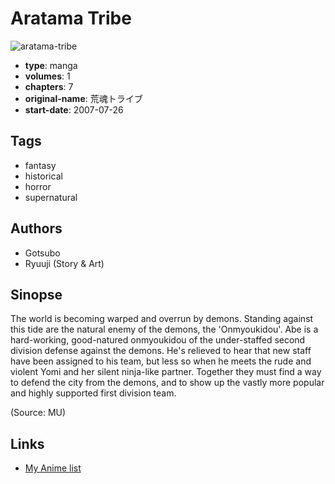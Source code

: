 # Aratama Tribe

![aratama-tribe](https://cdn.myanimelist.net/images/manga/5/24401.jpg)

-   **type**: manga
-   **volumes**: 1
-   **chapters**: 7
-   **original-name**: 荒魂トライブ
-   **start-date**: 2007-07-26

## Tags

-   fantasy
-   historical
-   horror
-   supernatural

## Authors

-   Gotsubo
-   Ryuuji (Story & Art)

## Sinopse

The world is becoming warped and overrun by demons. Standing against this tide are the natural enemy of the demons, the 'Onmyoukidou'. Abe is a hard-working, good-natured onmyoukidou of the under-staffed second division defense against the demons. He's relieved to hear that new staff have been assigned to his team, but less so when he meets the rude and violent Yomi and her silent ninja-like partner. Together they must find a way to defend the city from the demons, and to show up the vastly more popular and highly supported first division team.

(Source: MU)

## Links

-   [My Anime list](https://myanimelist.net/manga/10361/Aratama_Tribe)
